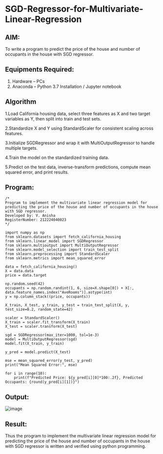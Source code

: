 # SGD-Regressor-for-Multivariate-Linear-Regression

## AIM:
To write a program to predict the price of the house and number of occupants in the house with SGD regressor.

## Equipments Required:
1. Hardware – PCs
2. Anaconda – Python 3.7 Installation / Jupyter notebook

## Algorithm
1.Load California housing data, select three features as X and two target variables as Y, then split into train and test sets.

2.Standardize X and Y using StandardScaler for consistent scaling across features.

3.Initialize SGDRegressor and wrap it with MultiOutputRegressor to handle multiple targets.

4.Train the model on the standardized training data.

5.Predict on the test data, inverse-transform predictions, compute mean squared error, and print results.

## Program:
```
/*
Program to implement the multivariate linear regression model for predicting the price of the house and number of occupants in the house with SGD regressor.
Developed by: V. Anisha
RegisterNumber: 212224040023
*/

import numpy as np
from sklearn.datasets import fetch_california_housing
from sklearn.linear_model import SGDRegressor
from sklearn.multioutput import MultiOutputRegressor
from sklearn.model_selection import train_test_split
from sklearn.preprocessing import StandardScaler
from sklearn.metrics import mean_squared_error

data = fetch_california_housing()
X = data.data
price = data.target

np.random.seed(42)
occupants = np.random.randint(1, 6, size=X.shape[0]) + X[:, data.feature_names.index("AveRooms")].astype(int)
y = np.column_stack((price, occupants))

X_train, X_test, y_train, y_test = train_test_split(X, y, test_size=0.2, random_state=42)

scaler = StandardScaler()
X_train = scaler.fit_transform(X_train)
X_test = scaler.transform(X_test)

sgd = SGDRegressor(max_iter=1000, tol=1e-3)
model = MultiOutputRegressor(sgd)
model.fit(X_train, y_train)

y_pred = model.predict(X_test)

mse = mean_squared_error(y_test, y_pred)
print("Mean Squared Error:", mse)

for i in range(10):
    print(f"Predicted Price: ${y_pred[i][0]*100:.2f}, Predicted Occupants: {round(y_pred[i][1])}")
```

## Output:
![image](https://github.com/user-attachments/assets/7aa57caf-cefe-4d51-bd60-fe58f509bcb0)

## Result:
Thus the program to implement the multivariate linear regression model for predicting the price of the house and number of occupants in the house with SGD regressor is written and verified using python programming.
